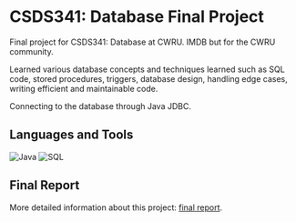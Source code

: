 # CSDS341: Database Final Project

Final project for CSDS341: Database at CWRU. IMDB but for the CWRU community. 

Learned various database concepts and techniques learned such as SQL code, stored procedures, triggers, database design, handling edge cases, writing efficient and maintainable code. 

Connecting to the database through Java JDBC.

## Languages and Tools

![Java](https://img.shields.io/badge/Java-ED8B00?style=for-the-badge&logo=java&logoColor=white)
![SQL](https://img.shields.io/badge/SQL-4479A1?style=for-the-badge&logo=postgresql&logoColor=white)

## Final Report

More detailed information about this project: [final report](https://cuboid-aardvark-35e.notion.site/Khoa-Luong-CSDS-341-Individual-Project-Use-Cases-Report-8136892534944084a299bd9bbfed0dc6).

